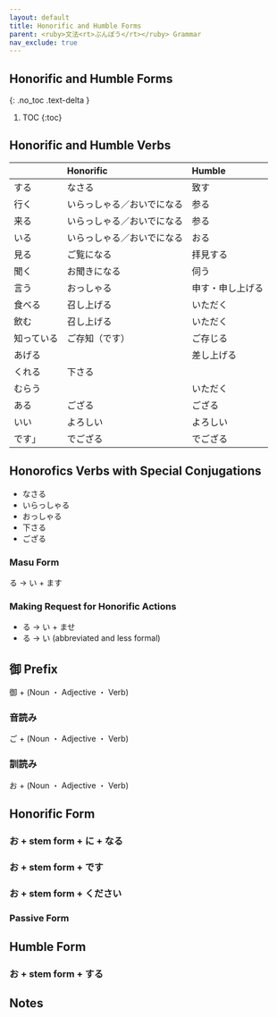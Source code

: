 ```yaml
---
layout: default
title: Honorific and Humble Forms
parent: <ruby>文法<rt>ぶんぽう</rt></ruby> Grammar
nav_exclude: true
---
```


## Honorific and Humble Forms
{: .no_toc .text-delta }

1. TOC
{:toc}

## Honorific and Humble Verbs

|            | Honorific                  | Humble           |
|:---------- |:-------------------------- |:---------------- |
| する       | なさる                     | 致す             |
| ⾏く       | いらっしゃる／おいでになる | 参る             |
| 来る       | いらっしゃる／おいでになる | 参る             |
| いる       | いらっしゃる／おいでになる | おる             |
| 見る       | ご覧になる                 | 拝⾒する         |
| 聞く       | お聞きになる               | 伺う             |
| ⾔う       | おっしゃる                 | 申す・申し上げる |
| ⾷べる     | 召し上げる                 | いただく         |
| 飲む       | 召し上げる                 | いただく         |
| 知っている | ご存知（です）             | ご存じる         |
| あげる     |                            | 差し上げる       |
| くれる     | 下さる                     |                  |
| むらう     |                            | いただく         |
| ある       | ござる                     | ござる           |
| いい       | よろしい                   | よろしい         |
| です」     | でござる                   | でござる         |

## Honorofics Verbs with Special Conjugations
- なさる
- いらっしゃる
- おっしゃる
- 下さる
- ござる

### Masu Form
る → い + ます

### Making Request for Honorific Actions
- る → い + ませ
- る → い (abbreviated and less formal)

## 御 Prefix
御 + (Noun ・ Adjective ・ Verb)

### 音読み
ご + (Noun ・ Adjective ・ Verb)

### 訓読み
お + (Noun ・ Adjective ・ Verb)

## Honorific Form

### お + stem form + に + なる

### お + stem form + です

### お + stem form + ください

### Passive Form

## Humble Form

### お + stem form + する

## Notes

